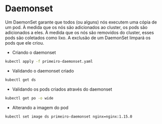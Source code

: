 # Daemonset

Um DaemonSet garante que todos (ou alguns) nós executem uma cópia de um pod. À medida que os nós são adicionados ao cluster, os pods são adicionados a eles. À medida que os nós são removidos do cluster, esses pods são coletados como lixo. A exclusão de um DaemonSet limpará os pods que ele criou.

* Criando o daemonset

```bash
kubectl apply -f primeiro-daemonset.yaml
```

* Validando o daemonset criado

```bash
kubectl get ds
```

* Validando os pods criados através do daemonset

```bash
kubectl get po -o wide
```

* Alterando a imagem do pod

```bash
kubectl set image ds primeiro-daemonset nginx=nginx:1.15.0
```
